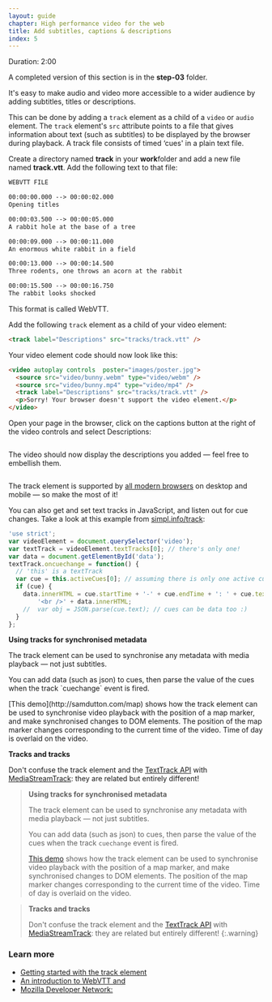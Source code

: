 ```yaml
---
layout: guide
chapter: High performance video for the web
title: Add subtitles, captions & descriptions
index: 5
---
```


Duration: 2:00

A completed version of this section is in the **step-03** folder.

It's easy to make audio and video more accessible to a wider audience by
adding subtitles, titles or descriptions.

This can be done by adding a `track` element as a child of a `video` or
`audio` element. The `track` element's `src` attribute points to a file
that gives information about text (such as subtitles) to be displayed by
the browser during playback. A track file consists of timed ‘cues' in a
plain text file.

Create a directory named **track** in your **work**folder and add a new
file named **track.vtt**. Add the following text to that file:

``` html
WEBVTT FILE

00:00:00.000 --> 00:00:02.000
Opening titles

00:00:03.500 --> 00:00:05.000
A rabbit hole at the base of a tree

00:00:09.000 --> 00:00:11.000
An enormous white rabbit in a field

00:00:13.000 --> 00:00:14.500
Three rodents, one throws an acorn at the rabbit

00:00:15.500 --> 00:00:16.750
The rabbit looks shocked
```

This format is called WebVTT.

Add the following `track` element as a child of your video element:

``` html
<track label="Descriptions" src="tracks/track.vtt" />
```

Your video element code should now look like this:

``` html
<video autoplay controls  poster="images/poster.jpg">
  <source src="video/bunny.webm" type="video/webm" />
  <source src="video/bunny.mp4" type="video/mp4" />
  <track label="Descriptions" src="tracks/track.vtt" />
  <p>Sorry! Your browser doesn't support the video element.</p>
</video>
```

Open your page in the browser, click on the captions button at the right
of the video controls and select Descriptions:

![]()

The video should now display the descriptions you added — feel free to
embellish them.

![]()

The track element is supported by [all modern
browsers](http://caniuse.com/#feat=webvtt) on desktop and mobile — so
make the most of it!

You can also get and set text tracks in JavaScript, and listen out for
cue changes. Take a look at this example from
[simpl.info/track](https://simpl.info/track/):

``` javascript
'use strict';
var videoElement = document.querySelector('video');
var textTrack = videoElement.textTracks[0]; // there's only one!
var data = document.getElementById('data');
textTrack.oncuechange = function() {
  // 'this' is a textTrack
  var cue = this.activeCues[0]; // assuming there is only one active cue
  if (cue) {
    data.innerHTML = cue.startTime + '-' + cue.endTime + ': ' + cue.text +
        '<br />' + data.innerHTML;
    //  var obj = JSON.parse(cue.text); // cues can be data too :)
  }
};
```

<aside class="note">
  <p><strong>Using tracks for synchronised metadata</strong></p>
  <p>The track element can be used to synchronise any metadata with media
  playback — not just subtitles.</p>
  <p>You can add data (such as json) to cues, then parse the value of the
  cues when the track `cuechange` event is fired.</p>
  <p>[This demo](http://samdutton.com/map) shows how the track element can be
  used to synchronise video playback with the position of a map marker,
  and make synchronised changes to DOM elements. The position of the map
  marker changes corresponding to the current time of the video. Time of
  day is overlaid on the video.</p>
</aside>

<aside class="warning">
<p><strong>Tracks and tracks</strong></p>
<p>Don't confuse the track element and the <a href="http://www.html5rocks.com/en/tutorials/track/basics/#toc-cues-js" title="HTML5 Rocks article about the Track element">TextTrack API</a> with <a href="https://developer.mozilla.org/docs/Web/API/MediaStream" title="MDN documentation for MediaStream and MediaStreamTrack">MediaStreamTrack</a>:
they are related but entirely different!</p>
</aside>

> **Using tracks for synchronised metadata**
>
> The track element can be used to synchronise any metadata with media
> playback — not just subtitles.
>
> You can add data (such as json) to cues, then parse the value of the
> cues when the track `cuechange` event is fired.
>
> [This demo](http://samdutton.com/map) shows how the track element can be
> used to synchronise video playback with the position of a map marker,
> and make synchronised changes to DOM elements. The position of the map
> marker changes corresponding to the current time of the video. Time of
> day is overlaid on the video.

> **Tracks and tracks**
>
> Don't confuse the track element and the [TextTrack
> API](http://www.html5rocks.com/en/tutorials/track/basics/#toc-cues-js)
> with
> [MediaStreamTrack](https://developer.mozilla.org/docs/Web/API/MediaStream):
> they are related but entirely different!
{:.warning}

### Learn more

-   [Getting started with the track
    element](http://www.html5rocks.com/en/tutorials/track/basics/)
-   [An introduction to WebVTT
    and](https://dev.opera.com/articles/an-introduction-to-webvtt-and-track/)
-   [Mozilla Developer
    Network:](https://developer.mozilla.org/en-US/docs/Web/HTML/Element/track)

